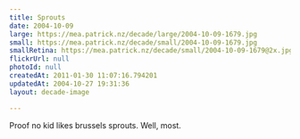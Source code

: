 ```yaml
---
title: Sprouts
date: 2004-10-09
large: https://mea.patrick.nz/decade/large/2004-10-09-1679.jpg
small: https://mea.patrick.nz/decade/small/2004-10-09-1679.jpg
smallRetina: https://mea.patrick.nz/decade/small/2004-10-09-1679@2x.jpg
flickrUrl: null
photoId: null
createdAt: 2011-01-30 11:07:16.794201
updatedAt: 2004-10-27 19:31:36
layout: decade-image

---
```

Proof no kid likes brussels sprouts. Well, most.
